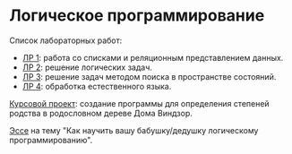 # Логическое программирование
Список лабораторных работ:
* [ЛР 1](lp_lab_1/): работа со списками и реляционным представлением данных.
* [ЛР 2](lp_lab_2/): решение логических задач.
* [ЛР 3](lp_lab_3/): решение задач методом поиска в пространстве состояний.
* [ЛР 4](lp_lab_4/): обработка естественного языка.

[Курсовой проект](course_work/): создание программы для определения степеней родства в родословном дереве Дома Виндзор.

[Эссе](./Essay.md) на тему "Как научить вашу бабушку/дедушку логическому программированию".
